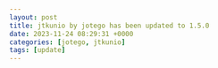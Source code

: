 ```yaml
---
layout: post
title: jtkunio by jotego has been updated to 1.5.0
date: 2023-11-24 08:29:31 +0000
categories: [jotego, jtkunio]
tags: [update]
---
```


